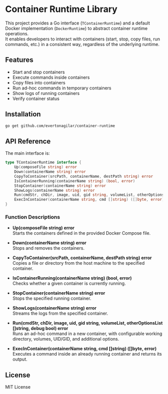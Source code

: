 # Container Runtime Library

This project provides a Go interface (`TContainerRuntime`) and a default Docker implementation (`DockerRuntime`) to abstract container runtime operations.  
It enables developers to interact with containers (start, stop, copy files, run commands, etc.) in a consistent way, regardless of the underlying runtime.

## Features

- Start and stop containers
- Execute commands inside containers
- Copy files into containers
- Run ad-hoc commands in temporary containers
- Show logs of running containers
- Verify container status

## Installation

```bash
go get github.com/evertonagilar/container-runtime
```

## API Reference

The main interface is:

```go
type TContainerRuntime interface {
    Up(composeFile string) error
    Down(containerName string) error
    CopyToContainer(srcPath, containerName, destPath string) error
    IsContainerRunning(containerName string) (bool, error)
    StopContainer(containerName string) error
    ShowLogs(containerName string) error
    Run(cmdStr, chDir, image, uid, gid string, volumeList, otherOptionsList []string, debug bool) error
    ExecInContainer(containerName string, cmd []string) ([]byte, error)
}
```

### Function Descriptions

- **Up(composeFile string) error**  
  Starts the containers defined in the provided Docker Compose file.

- **Down(containerName string) error**  
  Stops and removes the containers.

- **CopyToContainer(srcPath, containerName, destPath string) error**  
  Copies a file or directory from the host machine to the specified container.

- **IsContainerRunning(containerName string) (bool, error)**  
  Checks whether a given container is currently running.

- **StopContainer(containerName string) error**  
  Stops the specified running container.

- **ShowLogs(containerName string) error**  
  Streams the logs from the specified container.

- **Run(cmdStr, chDir, image, uid, gid string, volumeList, otherOptionsList []string, debug bool) error**  
  Runs an ad-hoc command in a new container, with configurable working directory, volumes, UID/GID, and additional options.

- **ExecInContainer(containerName string, cmd []string) ([]byte, error)**  
  Executes a command inside an already running container and returns its output.

## License

MIT License
